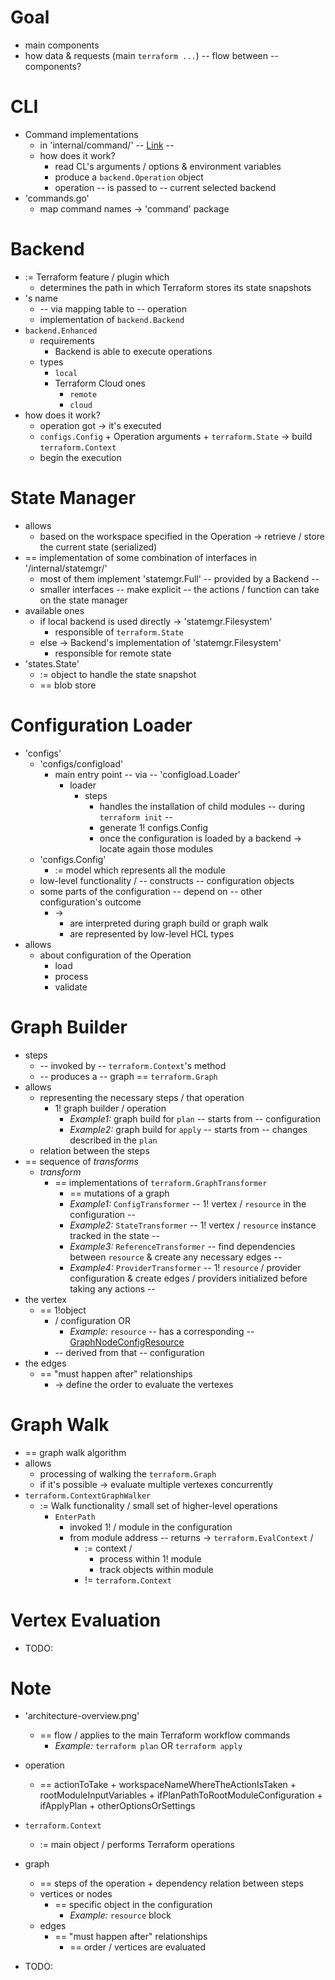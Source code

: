 # Goal
* main components
* how data & requests (main `terraform ...`) -- flow between -- components?

# CLI
* Command implementations
  * in 'internal/command/' -- [Link](https://pkg.go.dev/github.com/hashicorp/terraform/internal/command) --
  * how does it work?
    * read CL's arguments / options & environment variables
    * produce a `backend.Operation` object
    * operation -- is passed to -- current selected backend 
* 'commands.go'
  * map command names -> 'command' package

# Backend
* := Terraform feature / plugin which
  * determines the path in which Terraform stores its state snapshots
* 's name
  * -- via mapping table to -- operation
  * implementation of `backend.Backend`
* `backend.Enhanced`
  * requirements
    * Backend is able to execute operations
  * types
    * `local`
    * Terraform Cloud ones
      * `remote`
      * `cloud` 
* how does it work?
  * operation got -> it's executed
  * `configs.Config` + Operation arguments + `terraform.State` -> build `terraform.Context`
  * begin the execution

# State Manager
* allows
  * based on the workspace specified in the Operation -> retrieve / store the current state (serialized)
* == implementation of some combination of interfaces in '/internal/statemgr/'
  * most of them implement 'statemgr.Full' -- provided by a Backend --
  * smaller interfaces -- make explicit -- the actions / function can take on the state manager
* available ones
  * if local backend is used directly -> 'statemgr.Filesystem'
    * responsible of `terraform.State`
  * else -> Backend's implementation of 'statemgr.Filesystem'
    * responsible for remote state
* 'states.State'
  * := object to handle the state snapshot
  * == blob store

# Configuration Loader
* 'configs' 
  * 'configs/configload'
    * main entry point -- via -- 'configload.Loader'
      * loader
        * steps
          * handles the installation of child modules -- during `terraform init` --
          * generate 1! configs.Config
          * once the configuration is loaded by a backend -> locate again those modules
  * 'configs.Config'
    * := model which represents all the module
  * low-level functionality / -- constructs -- configuration objects
  * some parts of the configuration -- depend on -- other configuration's outcome
    * ->
      * are interpreted during graph build or graph walk
      * are represented by low-level HCL types
* allows
  * about configuration of the Operation
    * load
    * process
    * validate

# Graph Builder
* steps
  * -- invoked by -- `terraform.Context`'s method
  * -- produces a -- graph == `terraform.Graph`
* allows
  * representing the necessary steps / that operation
    * 1! graph builder / operation
      * _Example1:_ graph build for `plan` -- starts from -- configuration
      * _Example2:_ graph build for `apply` -- starts from -- changes described in the `plan`
  * relation between the steps
* == sequence of _transforms_
  * _transform_ 
    * == implementations of `terraform.GraphTransformer`
      * == mutations of a graph
      * _Example1:_ `ConfigTransformer` -- 1! vertex / `resource` in the configuration --
      * _Example2:_ `StateTransformer` -- 1! vertex / `resource` instance tracked in the state --
      * _Example3:_ `ReferenceTransformer` -- find dependencies between `resource` & create any necessary edges --
      * _Example4:_ `ProviderTransformer` -- 1! `resource` / provider configuration & create edges / providers initialized before taking any actions --
* the vertex
  * == 1!object
    * / configuration OR
      * _Example:_ `resource` -- has a corresponding -- [GraphNodeConfigResource](https://pkg.go.dev/github.com/hashicorp/terraform/internal/terraform#GraphNodeConfigResource)
    * -- derived from that -- configuration
* the edges
  * == "must happen after" relationships
    * -> define the order to evaluate the vertexes

# Graph Walk
* == graph walk algorithm
* allows
  * processing of walking the `terraform.Graph`
  * if it's possible -> evaluate multiple vertexes concurrently
* `terraform.ContextGraphWalker`
  * := Walk functionality / small set of higher-level operations
    * `EnterPath`
      * invoked 1! / module in the configuration
      * from module address -- returns -> `terraform.EvalContext` / 
        * := context / 
          * process within 1! module
          * track objects within module
        * != `terraform.Context`

# Vertex Evaluation
* TODO:



# Note
* 'architecture-overview.png'
  * == flow / applies to the main Terraform workflow commands
    * _Example:_ `terraform plan` OR `terraform apply`
* operation
  * == actionToTake + workspaceNameWhereTheActionIsTaken + rootModuleInputVariables + ifPlanPathToRootModuleConfiguration + ifApplyPlan + otherOptionsOrSettings
* `terraform.Context`
  * := main object / performs Terraform operations
* graph
  * == steps of the operation + dependency relation between steps
  * vertices or nodes
    * == specific object in the configuration
      * _Example:_ `resource` block
  * edges
    * == "must happen after" relationships
      * == order / vertices are evaluated

* TODO:
